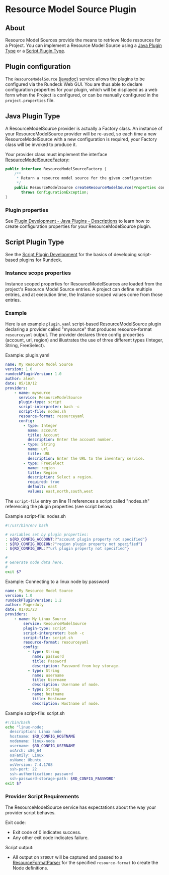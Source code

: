 # Resource Model Source Plugin

## About

Resource Model Sources provide the means to retrieve Node resources for a Project.
You can implement a Resource Model Source using a [Java Plugin Type](#java-plugin-type)
or a [Script Plugin Type](#script-plugin-type).

## Plugin configuration

The `ResourceModelSource`
[(javadoc)]({{$javaDocBase}}/com/dtolabs/rundeck/core/resources/ResourceModelSource.html) service allows the plugins to be configured via the Rundeck Web GUI. You are thus able to declare configuration properties for
your plugin, which will be displayed as a web form when the Project is configured, or can be manually configured in the `project.properties` file.

## Java Plugin Type

A ResourceModelSource provider is actually a Factory class.
An instance of your ResourceModelSource provider will be
re-used, so each time a new ResourceModelSource with a new configuration is required,
your Factory class will be invoked to produce it.

Your provider class must implement the interface
[ResourceModelSourceFactory]({{$javaDocBase}}/com/dtolabs/rundeck/core/resources/ResourceModelSourceFactory.html):

```java
public interface ResourceModelSourceFactory {
    /**
     * Return a resource model source for the given configuration
     */
    public ResourceModelSource createResourceModelSource(Properties configuration)
       throws ConfigurationException;
}
```

### Plugin properties

See [Plugin Development - Java Plugins - Descriptions](/developer/01-plugin-development.md#plugin-descriptions)
to learn how to create configuration properties for your ResourceModelSource plugin.

## Script Plugin Type

See the [Script Plugin Development](/developer/01-plugin-development.md#script-plugin-development)
for the basics of developing script-based plugins for Rundeck.

### Instance scope properties

Instance scoped properties for ResourceModelSources are loaded from the project's Resource Model Source entries. A project can define multiple entries, and at execution time, the Instance scoped values come from those entries.

### Example

Here is an example `plugin.yaml` script-based ResourceModelSource plugin
declaring a provider called "mysource" that produces resource-format `resourceyaml` output.
The provider declares three config properties (account, url, region)
and illustrates the use
of three different types (Integer, String, FreeSelect).

Example: plugin.yaml

```yaml .numberLines
name: My Resource Model Source
version: 1.0
rundeckPluginVersion: 1.0
author: alexh
date: 05/10/12
providers:
    - name: mysource
      service: ResourceModelSource
      plugin-type: script
      script-interpreter: bash -c
      script-file: nodes.sh
      resource-format: resourceyaml
      config:
        - type: Integer
          name: account
          title: Account
          description: Enter the account number.
        - type: String
          name: url
          title: URL
          description: Enter the URL to the inventory service.
        - type: FreeSelect
          name: region
          title: Region
          description: Select a region.
          required: true
          default: east
          values: east,north,south,west
```

The `script-file` entry on line 11 references a script called "nodes.sh" referencing
the plugin properties (see script below).

Example script-file: nodes.sh

```bash
#!/usr/bin/env bash

# variables set by plugin properties:
: ${RD_CONFIG_ACCOUNT:?"account plugin property not specified"}
: ${RD_CONFIG_REGION:?"region plugin property not specified"}
: ${RD_CONFIG_URL:?"url plugin property not specified"}

#
# Generate node data here.
#
exit $?
```

Example: Connecting to a linux node by password

```yaml .numberLines
name: My Resource Model Source
version: 1.0
rundeckPluginVersion: 1.2
author: Pagerduty
date: 01/01/23
providers:
    - name: My Linux Source
        service: ResourceModelSource
        plugin-type: script
        script-interpreter: bash -c
        script-file: script.sh
        resource-format: resourceyaml
        config:
          - type: String
            name: password
            title: Password
            description: Password from key storage.
          - type: String
            name: username
            title: Username
            description: Username of node.
          - type: String
            name: hostname
            title: Hostname
            description: Hostname of node.
```

Example script-file: script.sh

```bash
#!/bin/bash
echo "linux-node:
  description: Linux node
  hostname: $RD_CONFIG_HOSTNAME
  nodename: linux-node
  username: $RD_CONFIG_USERNAME
  osArch: x86_64
  osFamily: Linux
  osName: Ubuntu
  osVersion: 7.4.1708
  ssh-port: 22
  ssh-authentication: password
  ssh-password-storage-path: $RD_CONFIG_PASSWORD"
exit $?
```

### Provider Script Requirements

The ResourceModelSource service has expectations about the way your provider script behaves.

Exit code:

- Exit code of 0 indicates success.
- Any other exit code indicates failure.

Script output:

- All output on `STDOUT` will be captured and passed to a
  [ResourceFormatParser](/developer/03-model-source-format-parser-generator-plugins.md#resourceformatparser) for the specified `resource-format` to create the Node definitions.
